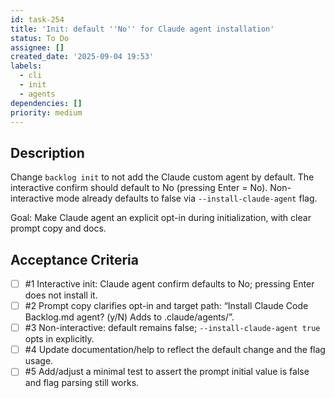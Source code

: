 ```yaml
---
id: task-254
title: 'Init: default ''No'' for Claude agent installation'
status: To Do
assignee: []
created_date: '2025-09-04 19:53'
labels:
  - cli
  - init
  - agents
dependencies: []
priority: medium
---
```


## Description

Change `backlog init` to not add the Claude custom agent by default. The interactive confirm should default to No (pressing Enter = No). Non-interactive mode already defaults to false via `--install-claude-agent` flag.

Goal: Make Claude agent an explicit opt-in during initialization, with clear prompt copy and docs.

## Acceptance Criteria
<!-- AC:BEGIN -->
- [ ] #1 Interactive init: Claude agent confirm defaults to No; pressing Enter does not install it.
- [ ] #2 Prompt copy clarifies opt-in and target path: “Install Claude Code Backlog.md agent? (y/N) Adds to .claude/agents/”.
- [ ] #3 Non-interactive: default remains false; `--install-claude-agent true` opts in explicitly.
- [ ] #4 Update documentation/help to reflect the default change and the flag usage.
- [ ] #5 Add/adjust a minimal test to assert the prompt initial value is false and flag parsing still works.
<!-- AC:END -->
